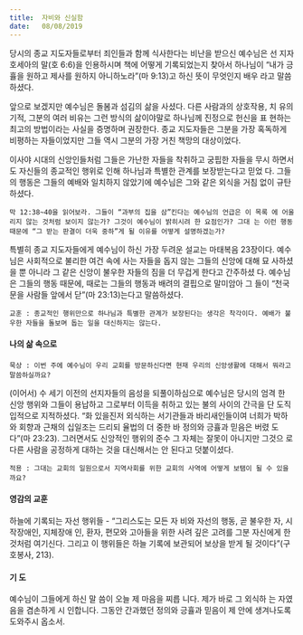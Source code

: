 ```yaml
---
title:  자비와 신실함
date:   08/08/2019
---
```


당시의 종교 지도자들로부터 죄인들과 함께 식사한다는 비난을 받으신 예수님은 선
지자 호세아의 말(호 6:6)을 인용하시며 책에 어떻게 기록되었는지 찾아서 하나님이
“내가 긍휼을 원하고 제사를 원하지 아니하노라”(마 9:13)고 하신 뜻이 무엇인지 배우
라고 말씀하셨다.

앞으로 보겠지만 예수님은 돌봄과 섬김의 삶을 사셨다. 다른 사람과의 상호작용, 치
유의 기적, 그분의 여러 비유는 그런 방식의 삶이야말로 하나님께 진정으로 헌신을 표
현하는 최고의 방법이라는 사실을 증명하며 권장한다. 종교 지도자들은 그분을 가장
혹독하게 비평하는 자들이었지만 그들 역시 그분의 가장 거친 책망의 대상이었다.

이사야 시대의 신앙인들처럼 그들은 가난한 자들을 착취하고 궁핍한 자들을 무시
하면서도 자신들의 종교적인 행위로 인해 하나님과 특별한 관계를 보장받는다고 믿었
다. 그들의 행동은 그들의 예배와 일치하지 않았기에 예수님은 그와 같은 외식을 거침
없이 규탄하셨다.

`막 12:38~40을 읽어보라. 그들이 “과부의 집을 삼”킨다는 예수님의 언급은 이 목록
에 어울리지 않는 것처럼 보이지 않는가? 그것이 예수님이 밝히시려 한 요점인가? 그대
는 이런 행동 때문에 “그 받는 판결이 더욱 중하”게 될 이유를 어떻게 설명하겠는가?`

특별히 종교 지도자들에게 예수님이 하신 가장 두려운 설교는 마태복음 23장이다.
예수님은 사회적으로 불리한 여건 속에 사는 자들을 돕지 않는 그들의 신앙에 대해 묘
사하셨을 뿐 아니라 그 같은 신앙이 불우한 자들의 짐을 더 무겁게 한다고 간주하셨
다. 예수님은 그들의 행동 때문에, 때로는 그들의 행동과 배려의 결핍으로 말미암아 그
들이 “천국 문을 사람들 앞에서 닫”(마 23:13)는다고 말씀하셨다.

`교훈 : 종교적인 행위만으로 하나님과 특별한 관계가 보장된다는 생각은 착각이다.
예배가 불우한 자들을 돌보며 돕는 일을 대신하지는 않는다.`

#### 나의 삶 속으로

`묵상 : 이번 주에 예수님이 우리 교회를 방문하신다면 현재 우리의 신앙생활에 대해서
뭐라고 말씀하실까요?`

(이어서) 수 세기 이전의 선지자들의 음성을 되풀이하심으로 예수님은 당시의 엄격
한 신앙 행위와 그들이 용납하고 그로부터 이득을 취하고 있는 불의 사이의 간극을 단
도직입적으로 지적하셨다. “화 있을진저 외식하는 서기관들과 바리새인들이여 너희가
박하와 회향과 근채의 십일조는 드리되 율법의 더 중한 바 정의와 긍휼과 믿음은 버렸
도다”(마 23:23). 그러면서도 신앙적인 행위의 준수 그 자체는 잘못이 아니지만 그것으
로 다른 사람을 공정하게 대하는 것을 대신해서는 안 된다고 덧붙이셨다.

`적용 : 그대는 교회의 일원으로서 지역사회를 위한 교회의 사역에 어떻게 보탬이 될 수
있을까요?`

#### 영감의 교훈

하늘에 기록되는 자선 행위들 - “그리스도는 모든 자
비와 자선의 행동, 곧 불우한 자, 시작장애인, 지체장애
인, 환자, 편모와 고아들을 위한 사려 깊은 고려를 그분
자신에게 한 것처럼 여기신다. 그리고 이 행위들은 하늘
기록에 보관되어 보상을 받게 될 것이다”(구호봉사, 213).

#### 기 도

예수님이 그들에게 하신 말
씀이 오늘 제 마음을 찌릅
니다. 제가 바로 그 외식하
는 자였음을 겸손하게 시
인합니다. 그동안 간과했던
정의와 긍휼과 믿음이 제
안에 생겨나도록 도와주시
옵소서.